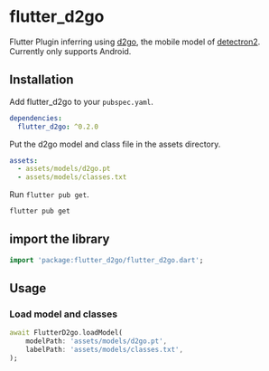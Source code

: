 # flutter_d2go

Flutter Plugin inferring using [d2go](https://github.com/facebookresearch/d2go), the mobile model of [detectron2](). Currently only supports Android.

## Installation

Add flutter_d2go to your `pubspec.yaml`.

```yaml
dependencies:
  flutter_d2go: ^0.2.0
```

Put the d2go model and class file in the assets directory.

```yaml
assets:
  - assets/models/d2go.pt
  - assets/models/classes.txt
```

Run `flutter pub get`.

```bash
flutter pub get
```

## import the library

```dart
import 'package:flutter_d2go/flutter_d2go.dart';
```

## Usage

### Load model and classes

```dart
await FlutterD2go.loadModel(
    modelPath: 'assets/models/d2go.pt',
    labelPath: 'assets/models/classes.txt',
);
```
